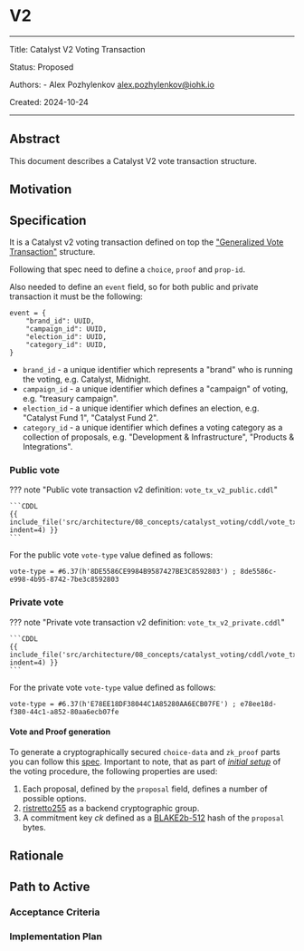 # V2

---

Title: Catalyst V2 Voting Transaction

Status: Proposed

Authors:
    - Alex Pozhylenkov <alex.pozhylenkov@iohk.io>

Created: 2024-10-24

---

## Abstract

This document describes a Catalyst V2 vote transaction structure.

## Motivation

## Specification

It is a Catalyst v2 voting transaction
defined on top the ["Generalized Vote Transaction"](./gen_vote_tx.md#specification) structure.

Following that spec need to define a `choice`, `proof` and `prop-id`.

Also needed to define an `event` field,
so for both public and private transaction it must be the following:

```CDDL
event = {
    "brand_id": UUID,
    "campaign_id": UUID,
    "election_id": UUID,
    "category_id": UUID,
}
```

* `brand_id` - a unique identifier which represents a "brand" who is running the voting,
    e.g. Catalyst, Midnight.
* `campaign_id` - a unique identifier which defines a "campaign" of voting,
    e.g. "treasury campaign".
* `election_id` - a unique identifier which defines an election,
    e.g. "Catalyst Fund 1", "Catalyst Fund 2".
* `category_id` - a unique identifier which defines a voting category as a collection of proposals,
    e.g. "Development & Infrastructure", "Products & Integrations".

### Public vote

<!-- markdownlint-disable max-one-sentence-per-line code-block-style -->
??? note "Public vote transaction v2 definition: `vote_tx_v2_public.cddl`"

    ```CDDL
    {{ include_file('src/architecture/08_concepts/catalyst_voting/cddl/vote_tx_v2_public.cddl', indent=4) }}
    ```
<!-- markdownlint-enable max-one-sentence-per-line code-block-style -->

For the public vote `vote-type` value defined as follows:

```CDDL
vote-type = #6.37(h'8DE5586CE9984B9587427BE3C8592803') ; 8de5586c-e998-4b95-8742-7be3c8592803
```

### Private vote

<!-- markdownlint-disable max-one-sentence-per-line code-block-style -->
??? note "Private vote transaction v2 definition: `vote_tx_v2_private.cddl`"

    ```CDDL
    {{ include_file('src/architecture/08_concepts/catalyst_voting/cddl/vote_tx_v2_private.cddl', indent=4) }}
    ```
<!-- markdownlint-enable max-one-sentence-per-line code-block-style -->

For the private vote `vote-type` value defined as follows:

```CDDL
vote-type = #6.37(h'E78EE18DF38044C1A85280AA6ECB07FE') ; e78ee18d-f380-44c1-a852-80aa6ecb07fe
```

#### Vote and Proof generation

To generate a cryptographically secured `choice-data` and `zk_proof` parts you can follow this [spec](./crypto.md#vote).
Important to note,
that as part of [*initial setup*](./crypto.md#initial-setup) of the voting procedure,
the following properties are used:

1. Each proposal, defined by the `proposal` field, defines a number of possible options.
2. [ristretto255] as a backend cryptographic group.
3. A commitment key $ck$ defined as a [BLAKE2b-512] hash of the `proposal` bytes.

## Rationale

## Path to Active

### Acceptance Criteria
<!-- Describes what are the acceptance criteria whereby a proposal becomes 'Active' -->

### Implementation Plan
<!-- A plan to meet those criteria or `N/A` if an implementation plan is not applicable. -->

<!-- OPTIONAL SECTIONS: see CIP-0001 > Document > Structure table -->

[BLAKE2b-512]: https://www.blake2.net/blake2.pdf
[ristretto255]: https://ristretto.group
<!-- [COSE]: https://datatracker.ietf.org/doc/rfc9052/ -->
<!-- [CBOR]: https://datatracker.ietf.org/doc/rfc8949/ -->
